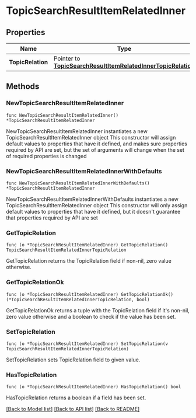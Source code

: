 # TopicSearchResultItemRelatedInner

## Properties

Name | Type | Description | Notes
------------ | ------------- | ------------- | -------------
**TopicRelation** | Pointer to [**TopicSearchResultItemRelatedInnerTopicRelation**](TopicSearchResultItemRelatedInnerTopicRelation.md) |  | [optional] 

## Methods

### NewTopicSearchResultItemRelatedInner

`func NewTopicSearchResultItemRelatedInner() *TopicSearchResultItemRelatedInner`

NewTopicSearchResultItemRelatedInner instantiates a new TopicSearchResultItemRelatedInner object
This constructor will assign default values to properties that have it defined,
and makes sure properties required by API are set, but the set of arguments
will change when the set of required properties is changed

### NewTopicSearchResultItemRelatedInnerWithDefaults

`func NewTopicSearchResultItemRelatedInnerWithDefaults() *TopicSearchResultItemRelatedInner`

NewTopicSearchResultItemRelatedInnerWithDefaults instantiates a new TopicSearchResultItemRelatedInner object
This constructor will only assign default values to properties that have it defined,
but it doesn't guarantee that properties required by API are set

### GetTopicRelation

`func (o *TopicSearchResultItemRelatedInner) GetTopicRelation() TopicSearchResultItemRelatedInnerTopicRelation`

GetTopicRelation returns the TopicRelation field if non-nil, zero value otherwise.

### GetTopicRelationOk

`func (o *TopicSearchResultItemRelatedInner) GetTopicRelationOk() (*TopicSearchResultItemRelatedInnerTopicRelation, bool)`

GetTopicRelationOk returns a tuple with the TopicRelation field if it's non-nil, zero value otherwise
and a boolean to check if the value has been set.

### SetTopicRelation

`func (o *TopicSearchResultItemRelatedInner) SetTopicRelation(v TopicSearchResultItemRelatedInnerTopicRelation)`

SetTopicRelation sets TopicRelation field to given value.

### HasTopicRelation

`func (o *TopicSearchResultItemRelatedInner) HasTopicRelation() bool`

HasTopicRelation returns a boolean if a field has been set.


[[Back to Model list]](../README.md#documentation-for-models) [[Back to API list]](../README.md#documentation-for-api-endpoints) [[Back to README]](../README.md)


